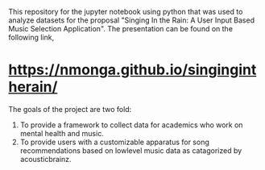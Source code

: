 This repository for the jupyter notebook using python that was used to analyze datasets for the proposal "Singing In the Rain: A User Input Based Music Selection Application". The presentation can be found on the following link, 

# https://nmonga.github.io/singingintherain/


The goals of the project are two fold: 

1. To provide a framework to collect data for academics who work on mental health and music. 
2. To provide users with a customizable apparatus for song recommendations based on lowlevel music data as catagorized by acousticbrainz. 
